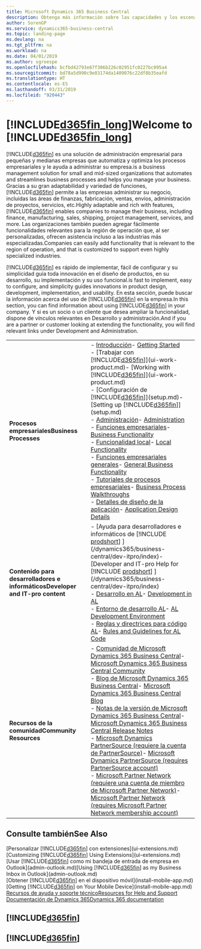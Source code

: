 ```yaml
---
title: Microsoft Dynamics 365 Business Central
description: Obtenga más información sobre las capacidades y los escenarios de trabajo en Business Central, una solución de administración empresarial para pequeñas y medianas empresas.
author: SorenGP
ms.service: dynamics365-business-central
ms.topic: landing-page
ms.devlang: na
ms.tgt_pltfrm: na
ms.workload: na
ms.date: 04/01/2019
ms.author: sgroespe
ms.openlocfilehash: bcfbd42793e67f306b226c02951fc0227bc095a4
ms.sourcegitcommit: bd78a5d990c9e83174da1409076c22df8b35eafd
ms.translationtype: HT
ms.contentlocale: es-ES
ms.lasthandoff: 03/31/2019
ms.locfileid: "920443"
---
```

# <a name="welcome-to-included365finlongincludesd365finlongmdmd"></a><span data-ttu-id="a7b95-103">[!INCLUDE[d365fin_long](includes/d365fin_long_md.md)]</span><span class="sxs-lookup"><span data-stu-id="a7b95-103">Welcome to [!INCLUDE[d365fin_long](includes/d365fin_long_md.md)]</span></span>
[!INCLUDE[d365fin](includes/d365fin_md.md)] <span data-ttu-id="a7b95-104">es una solución de administración empresarial para pequeñas y medianas empresas que automatiza y optimiza los procesos empresariales y le ayuda a administrar su empresa.</span><span class="sxs-lookup"><span data-stu-id="a7b95-104">is a business management solution for small and mid-sized organizations that automates and streamlines business processes and helps you manage your business.</span></span> <span data-ttu-id="a7b95-105">Gracias a su gran adaptabilidad y variedad de funciones, [!INCLUDE[d365fin](includes/d365fin_md.md)] permite a las empresas administrar su negocio, incluidas las áreas de finanzas, fabricación, ventas, envíos, administración de proyectos, servicios, etc.</span><span class="sxs-lookup"><span data-stu-id="a7b95-105">Highly adaptable and rich with features, [!INCLUDE[d365fin](includes/d365fin_md.md)] enables companies to manage their business, including finance, manufacturing, sales, shipping, project management, services, and more.</span></span> <span data-ttu-id="a7b95-106">Las organizaciones también pueden agregar fácilmente funcionalidades relevantes para la región de operación que, al ser personalizadas, ofrecen asistencia incluso a las industrias más especializadas.</span><span class="sxs-lookup"><span data-stu-id="a7b95-106">Companies can easily add functionality that is relevant to the region of operation, and that is customized to support even highly specialized industries.</span></span>

[!INCLUDE[d365fin](includes/d365fin_md.md)] <span data-ttu-id="a7b95-107">es rápido de implementar, fácil de configurar y su simplicidad guía toda innovación en el diseño de productos, en su desarrollo, su implementación y su uso funcional.</span><span class="sxs-lookup"><span data-stu-id="a7b95-107">is fast to implement, easy to configure, and simplicity guides innovations in product design, development, implementation, and usability.</span></span> <span data-ttu-id="a7b95-108">En esta sección, puede buscar la información acerca del uso de [!INCLUDE[d365fin](includes/d365fin_md.md)] en la empresa.</span><span class="sxs-lookup"><span data-stu-id="a7b95-108">In this section, you can find information about using [!INCLUDE[d365fin](includes/d365fin_md.md)] in your company.</span></span> <span data-ttu-id="a7b95-109">Y si es un socio o un cliente que desea ampliar la funcionalidad, dispone de vínculos relevantes en Desarrollo y administración.</span><span class="sxs-lookup"><span data-stu-id="a7b95-109">And if you are a partner or customer looking at extending the functionality, you will find relevant links under Development and Administration.</span></span>  

|||  
|-|-|  
|<span data-ttu-id="a7b95-110">**Procesos empresariales**</span><span class="sxs-lookup"><span data-stu-id="a7b95-110">**Business Processes**</span></span>|<span data-ttu-id="a7b95-111">-   [Introducción](product-get-started.md)</span><span class="sxs-lookup"><span data-stu-id="a7b95-111">-   [Getting Started](product-get-started.md)</span></span><br /><span data-ttu-id="a7b95-112">-   [Trabajar con [!INCLUDE[d365fin](includes/d365fin_md.md)]](ui-work-product.md)</span><span class="sxs-lookup"><span data-stu-id="a7b95-112">-   [Working with [!INCLUDE[d365fin](includes/d365fin_md.md)]](ui-work-product.md)</span></span><br /><span data-ttu-id="a7b95-113">-   [Configuración de [!INCLUDE[d365fin](includes/d365fin_md.md)]](setup.md)</span><span class="sxs-lookup"><span data-stu-id="a7b95-113">-   [Setting up [!INCLUDE[d365fin](includes/d365fin_md.md)]](setup.md)</span></span><br /><span data-ttu-id="a7b95-114">-   [Administración](admin-setup-and-administration.md)</span><span class="sxs-lookup"><span data-stu-id="a7b95-114">-   [Administration](admin-setup-and-administration.md)</span></span><br /><span data-ttu-id="a7b95-115">-   [Funciones empresariales](across-business-functionality.md)</span><span class="sxs-lookup"><span data-stu-id="a7b95-115">-   [Business Functionality](across-business-functionality.md)</span></span><br /><span data-ttu-id="a7b95-116">-   [Funcionalidad local](LocalFunctionality/Austria/austria-local-functionality.md)</span><span class="sxs-lookup"><span data-stu-id="a7b95-116">-   [Local Functionality](LocalFunctionality/Austria/austria-local-functionality.md)</span></span><br /><span data-ttu-id="a7b95-117">-   [Funciones empresariales generales](ui-across-business-areas.md)</span><span class="sxs-lookup"><span data-stu-id="a7b95-117">-   [General Business Functionality](ui-across-business-areas.md)</span></span><br /><span data-ttu-id="a7b95-118">-   [Tutoriales de procesos empresariales](walkthrough-business-process-walkthroughs.md)</span><span class="sxs-lookup"><span data-stu-id="a7b95-118">-   [Business Process Walkthroughs](walkthrough-business-process-walkthroughs.md)</span></span><br /><span data-ttu-id="a7b95-119">-   [Detalles de diseño de la aplicación](design-details-application-design.md)</span><span class="sxs-lookup"><span data-stu-id="a7b95-119">-   [Application Design Details](design-details-application-design.md)</span></span>|  
|<span data-ttu-id="a7b95-120">**Contenido para desarrolladores e informáticos**</span><span class="sxs-lookup"><span data-stu-id="a7b95-120">**Developer and IT-pro content**</span></span>|<span data-ttu-id="a7b95-121">-   [Ayuda para desarrolladores e informáticos de [!INCLUDE [prodshort](includes/prodshort.md)] ](/dynamics365/business-central/dev-itpro/index)</span><span class="sxs-lookup"><span data-stu-id="a7b95-121">-   [Developer and IT-pro Help for [!INCLUDE [prodshort](includes/prodshort.md)] ](/dynamics365/business-central/dev-itpro/index)</span></span><br /><span data-ttu-id="a7b95-122">-   [Desarrollo en AL](/dynamics365/business-central/dev-itpro/developer/devenv-dev-overview)</span><span class="sxs-lookup"><span data-stu-id="a7b95-122">-   [Development in AL](/dynamics365/business-central/dev-itpro/developer/devenv-dev-overview)</span></span><br /><span data-ttu-id="a7b95-123">-   [Entorno de desarrollo AL](/dynamics365/business-central/dev-itpro/developer/devenv-reference-overview)</span><span class="sxs-lookup"><span data-stu-id="a7b95-123">-   [AL Development Environment](/dynamics365/business-central/dev-itpro/developer/devenv-reference-overview)</span></span><br /><span data-ttu-id="a7b95-124">-   [Reglas y directrices para código AL](/dynamics365/business-central/dev-itpro/compliance/apptest-overview)</span><span class="sxs-lookup"><span data-stu-id="a7b95-124">-   [Rules and Guidelines for AL Code](/dynamics365/business-central/dev-itpro/compliance/apptest-overview)</span></span>|  
|<span data-ttu-id="a7b95-125">**Recursos de la comunidad**</span><span class="sxs-lookup"><span data-stu-id="a7b95-125">**Community Resources**</span></span>|<span data-ttu-id="a7b95-126">-   [Comunidad de Microsoft Dynamics 365 Business Central](https://community.dynamics.com/business)</span><span class="sxs-lookup"><span data-stu-id="a7b95-126">-   [Microsoft Dynamics 365 Business Central Community](https://community.dynamics.com/business)</span></span><br /><span data-ttu-id="a7b95-127">-   [Blog de Microsoft Dynamics 365 Business Central](https://community.dynamics.com/business/b/financials)</span><span class="sxs-lookup"><span data-stu-id="a7b95-127">-   [Microsoft Dynamics 365 Business Central Blog](https://community.dynamics.com/business/b/financials)</span></span><br /><span data-ttu-id="a7b95-128">-   [Notas de la versión de Microsoft Dynamics 365 Business Central](https://go.microsoft.com/fwlink/?linkid=2047422)</span><span class="sxs-lookup"><span data-stu-id="a7b95-128">-   [Microsoft Dynamics 365 Business Central Release Notes](https://go.microsoft.com/fwlink/?linkid=2047422)</span></span><br /><span data-ttu-id="a7b95-129">-   [Microsoft Dynamics PartnerSource \(requiere la cuenta de PartnerSource\)](https://mbs.microsoft.com/partnersource)</span><span class="sxs-lookup"><span data-stu-id="a7b95-129">-   [Microsoft Dynamics PartnerSource \(requires PartnerSource account\)](https://mbs.microsoft.com/partnersource)</span></span><br /><span data-ttu-id="a7b95-130">-   [Microsoft Partner Network \(requiere una cuenta de miembro de Microsoft Partner Network\)](https://mspartner.microsoft.com/en/us/windows/index.aspx)</span><span class="sxs-lookup"><span data-stu-id="a7b95-130">-   [Microsoft Partner Network \(requires Microsoft Partner Network membership account\)](https://mspartner.microsoft.com/en/us/windows/index.aspx)</span></span>|  

## <a name="see-also"></a><span data-ttu-id="a7b95-131">Consulte también</span><span class="sxs-lookup"><span data-stu-id="a7b95-131">See Also</span></span>

<span data-ttu-id="a7b95-132">[Personalizar [!INCLUDE[d365fin](includes/d365fin_md.md)] con extensiones](ui-extensions.md)</span><span class="sxs-lookup"><span data-stu-id="a7b95-132">[Customizing [!INCLUDE[d365fin](includes/d365fin_md.md)] Using Extensions](ui-extensions.md)</span></span>  
<span data-ttu-id="a7b95-133">[Usar [!INCLUDE[d365fin](includes/d365fin_md.md)] como mi bandeja de entrada de empresa en Outlook](admin-outlook.md)</span><span class="sxs-lookup"><span data-stu-id="a7b95-133">[Using [!INCLUDE[d365fin](includes/d365fin_md.md)] as my Business Inbox in Outlook](admin-outlook.md)</span></span>  
<span data-ttu-id="a7b95-134">[Obtener [!INCLUDE[d365fin](includes/d365fin_md.md)] en el dispositivo móvil](install-mobile-app.md)</span><span class="sxs-lookup"><span data-stu-id="a7b95-134">[Getting [!INCLUDE[d365fin](includes/d365fin_md.md)] on Your Mobile Device](install-mobile-app.md)</span></span>  
[<span data-ttu-id="a7b95-135">Recursos de ayuda y soporte técnico</span><span class="sxs-lookup"><span data-stu-id="a7b95-135">Resources for Help and Support</span></span>](product-help-and-support.md)  
[<span data-ttu-id="a7b95-136">Documentación de Dynamics 365</span><span class="sxs-lookup"><span data-stu-id="a7b95-136">Dynamics 365 documentation</span></span>](https://docs.microsoft.com/en-us/dynamics365/#pivot=solutions&panel=solutions_financials)  

## [!INCLUDE[d365fin](includes/free_trial_md.md)]
## [!INCLUDE[d365fin](includes/training_link_md.md)]
